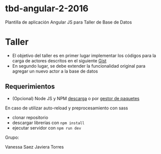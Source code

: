 # tbd-angular-2-2016
Plantilla de aplicación Angular JS para Taller de Base de Datos

Taller
======

* El objetivo del taller es en primer lugar implementar los códigos para la carga de actores descritos en el siguiente [Gist](https://gist.github.com/dfao/89af90a7d35997751bff)
* En segundo lugar, se debe extender la funcionalidad original para agregar un nuevo actor a la base de datos

Requerimientos
--------------

* (Opcional) Node JS y NPM [descarga](https://nodejs.org/en/download/) o por [gestor de paquetes](https://nodejs.org/en/download/package-manager/)

En caso de utilizar auto-reload y preprocesamiento con sass
 * clonar repositorio
 * descargar librerías con `npm install`
 * ejecutar servidor con `npm run dev`

Grupo:

Vanessa Saez
Javiera Torres
